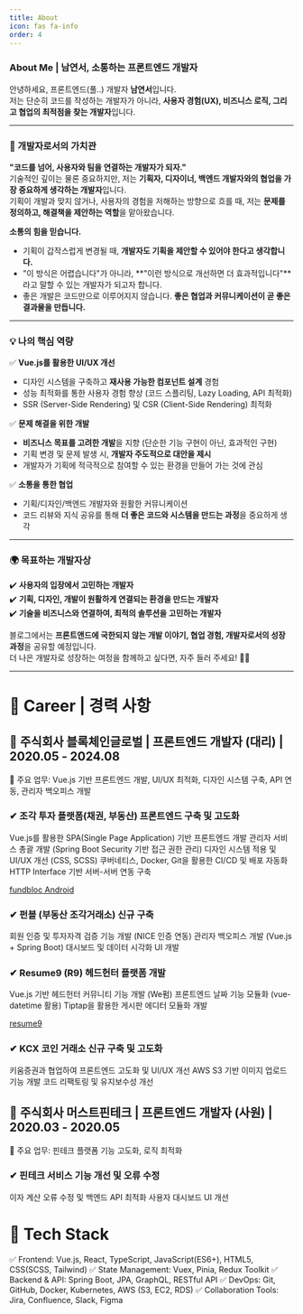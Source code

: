 ```yaml
---
title: About
icon: fas fa-info
order: 4
---
```


### **About Me | 남연서, 소통하는 프론트엔드 개발자**  

안녕하세요, 프론트엔드(풀..) 개발자 **남연서**입니다.  
저는 단순히 코드를 작성하는 개발자가 아니라, **사용자 경험(UX), 비즈니스 로직, 그리고 협업의 최적점을 찾는 개발자**입니다.  

---

### **🚀 개발자로서의 가치관**  
**"코드를 넘어, 사용자와 팀을 연결하는 개발자가 되자."**  
기술적인 깊이는 물론 중요하지만, 저는 **기획자, 디자이너, 백엔드 개발자와의 협업을 가장 중요하게 생각하는 개발자**입니다.  
기획이 개발과 맞지 않거나, 사용자의 경험을 저해하는 방향으로 흐를 때, 저는 **문제를 정의하고, 해결책을 제안하는 역할**을 맡아왔습니다.  

**소통의 힘을 믿습니다.**  
- 기획이 갑작스럽게 변경될 때, **개발자도 기획을 제안할 수 있어야 한다고 생각합니다.**  
- "이 방식은 어렵습니다"가 아니라, **"이런 방식으로 개선하면 더 효과적입니다"**라고 말할 수 있는 개발자가 되고자 합니다.  
- 좋은 개발은 코드만으로 이루어지지 않습니다. **좋은 협업과 커뮤니케이션이 곧 좋은 결과물을 만듭니다.**  

---

### **💡 나의 핵심 역량**  
✅ **Vue.js를 활용한 UI/UX 개선**  
- 디자인 시스템을 구축하고 **재사용 가능한 컴포넌트 설계** 경험  
- 성능 최적화를 통한 사용자 경험 향상 (코드 스플리팅, Lazy Loading, API 최적화)  
- SSR (Server-Side Rendering) 및 CSR (Client-Side Rendering) 최적화  

✅ **문제 해결을 위한 개발**  
- **비즈니스 목표를 고려한 개발**을 지향 (단순한 기능 구현이 아닌, 효과적인 구현)  
- 기획 변경 및 문제 발생 시, **개발자 주도적으로 대안을 제시**  
- 개발자가 기획에 적극적으로 참여할 수 있는 환경을 만들어 가는 것에 관심  

✅ **소통을 통한 협업**  
- 기획/디자인/백엔드 개발자와 원활한 커뮤니케이션  
- 코드 리뷰와 지식 공유를 통해 **더 좋은 코드와 시스템을 만드는 과정**을 중요하게 생각  

---

### **🌍 목표하는 개발자상**  
✔️ **사용자의 입장에서 고민하는 개발자**  
✔️ **기획, 디자인, 개발이 원활하게 연결되는 환경을 만드는 개발자**  
✔️ **기술을 비즈니스와 연결하여, 최적의 솔루션을 고민하는 개발자**  

블로그에서는 **프론트앤드에 국한되지 않는 개발 이야기, 협업 경험, 개발자로서의 성장 과정**을 공유할 예정입니다.  
더 나은 개발자로 성장하는 여정을 함께하고 싶다면, 자주 들러 주세요! 🚀✨

<div class="space-item-6"></div>

---
# 📌 Career | 경력 사항

## 🔹 주식회사 블록체인글로벌 | 프론트엔드 개발자 (대리) | 2020.05 - 2024.08
💼 주요 업무: Vue.js 기반 프론트엔드 개발, UI/UX 최적화, 디자인 시스템 구축, API 연동, 관리자 백오피스 개발

### ✔ 조각 투자 플랫폼(채권, 부동산) 프론트엔드 구축 및 고도화

Vue.js를 활용한 SPA(Single Page Application) 기반 프론트엔드 개발
관리자 서비스 총괄 개발 (Spring Boot Security 기반 접근 권한 관리)
디자인 시스템 적용 및 UI/UX 개선 (CSS, SCSS)
쿠버네티스, Docker, Git을 활용한 CI/CD 및 배포 자동화
HTTP Interface 기반 서버-서버 연동 구축

[fundbloc Android](https://play.google.com/store/apps/details?id=com.fundbloc.funble)


### ✔ 펀블 (부동산 조각거래소) 신규 구축

회원 인증 및 투자자격 검증 기능 개발 (NICE 인증 연동)
관리자 백오피스 개발 (Vue.js + Spring Boot)
대시보드 및 데이터 시각화 UI 개발

### ✔ Resume9 (R9) 헤드헌터 플랫폼 개발

Vue.js 기반 헤드헌터 커뮤니티 기능 개발 (We펌)
프론트엔드 날짜 기능 모듈화 (vue-datetime 활용)
Tiptap을 활용한 게시판 에디터 모듈화 개발

[resume9](https://www.resume9.co.kr/user/support/notice)


### ✔ KCX 코인 거래소 신규 구축 및 고도화

키움증권과 협업하여 프론트엔드 고도화 및 UI/UX 개선
AWS S3 기반 이미지 업로드 기능 개발
코드 리팩토링 및 유지보수성 개선


## 🔹 주식회사 머스트핀테크 | 프론트엔드 개발자 (사원) | 2020.03 - 2020.05
💼 주요 업무: 핀테크 플랫폼 기능 고도화, 로직 최적화

### ✔ 핀테크 서비스 기능 개선 및 오류 수정

이자 계산 오류 수정 및 백엔드 API 최적화
사용자 대시보드 UI 개선

# 📌 Tech Stack
✅ Frontend: Vue.js, React, TypeScript, JavaScript(ES6+), HTML5, CSS(SCSS, Tailwind)
✅ State Management: Vuex, Pinia, Redux Toolkit
✅ Backend & API: Spring Boot, JPA, GraphQL, RESTful API
✅ DevOps: Git, GitHub, Docker, Kubernetes, AWS (S3, EC2, RDS)
✅ Collaboration Tools: Jira, Confluence, Slack, Figma